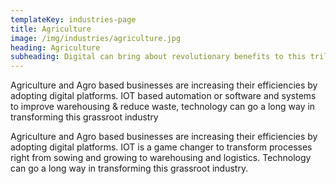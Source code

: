 ```yaml
---
templateKey: industries-page
title: Agriculture
image: /img/industries/agriculture.jpg
heading: Agriculture
subheading: Digital can bring about revolutionary benefits to this trillion dollar industry worldwide. From IoT and digital platforms to the humble Whatsapp, the agriculture sector can benefit significantly from digital transformation.
---
```


Agriculture and Agro based businesses are increasing their efficiencies by adopting digital platforms. IOT based automation or software and systems to improve warehousing & reduce waste, technology can go a long way in transforming this grassroot industry

Agriculture and Agro based businesses are increasing their efficiencies by adopting digital platforms. IOT is a game changer to transform processes right from sowing and growing to warehousing and logistics. Technology can go a long way in transforming this grassroot industry.

